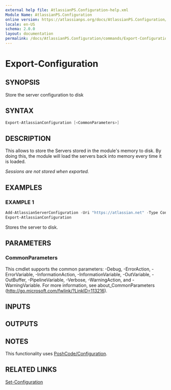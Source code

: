 ```yaml
---
external help file: AtlassianPS.Configuration-help.xml
Module Name: AtlassianPS.Configuration
online version: https://atlassianps.org/docs/AtlassianPS.Configuration/commands/Export-Configuration/
locale: en-US
schema: 2.0.0
layout: documentation
permalink: /docs/AtlassianPS.Configuration/commands/Export-Configuration/
---
```

# Export-Configuration

## SYNOPSIS

Store the server configuration to disk

## SYNTAX

```powershell
Export-AtlassianConfiguration [<CommonParameters>]
```

## DESCRIPTION

This allows to store the Servers stored in the module's memory to disk.
By doing this, the module will load the servers back into memory every time it is loaded.

_Sessions are not stored when exported._

## EXAMPLES

### EXAMPLE 1

```powershell
Add-AtlassianServerConfiguration -Uri "https://atlassian.net" -Type Confluence
Export-AtlassianConfiguration
```

Stores the server to disk.

## PARAMETERS

### CommonParameters

This cmdlet supports the common parameters: -Debug, -ErrorAction, -ErrorVariable, -InformationAction, -InformationVariable, -OutVariable, -OutBuffer, -PipelineVariable, -Verbose, -WarningAction, and -WarningVariable.
For more information, see about_CommonParameters (<http://go.microsoft.com/fwlink/?LinkID=113216>).

## INPUTS

## OUTPUTS

## NOTES

This functionality uses [PoshCode/Configuration](https://github.com/PoshCode/Configuration).

## RELATED LINKS

[Set-Configuration](../Set-Configuration/)
